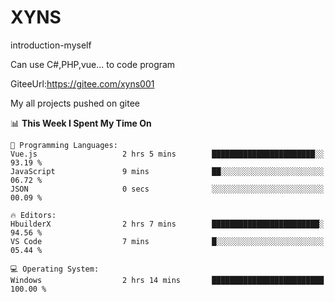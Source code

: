 # XYNS
introduction-myself

Can use C#,PHP,vue... to code program

GiteeUrl:https://gitee.com/xyns001

My all projects pushed on gitee

<!--START_SECTION:waka-->
📊 **This Week I Spent My Time On** 

```text
💬 Programming Languages: 
Vue.js                   2 hrs 5 mins        ███████████████████████░░   93.19 % 
JavaScript               9 mins              ██░░░░░░░░░░░░░░░░░░░░░░░   06.72 % 
JSON                     0 secs              ░░░░░░░░░░░░░░░░░░░░░░░░░   00.09 % 

🔥 Editors: 
HbuilderX                2 hrs 7 mins        ████████████████████████░   94.56 % 
VS Code                  7 mins              █░░░░░░░░░░░░░░░░░░░░░░░░   05.44 % 

💻 Operating System: 
Windows                  2 hrs 14 mins       █████████████████████████   100.00 % 
```


<!--END_SECTION:waka-->
